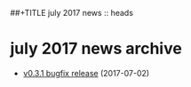 ##+TITLE july 2017 news :: heads

july 2017 news archive
======================

* [v0.3.1 bugfix release](release-031.html) (2017-07-02)
